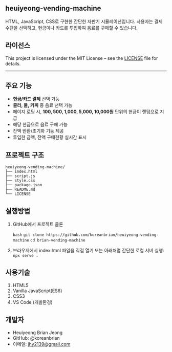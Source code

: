 ## heuiyeong-vending-machine

HTML, JavaScript, CSS로 구현한 간단한 자판기 시뮬레이션입니다.
사용자는 결제 수단을 선택하고, 현금이나 카드를 투입하여 음료를 구매할 수 있습니다.

## 라이선스

This project is licensed under the MIT License – see the [LICENSE](./LICENSE) file for details.

---

## 주요 기능

- **현금/카드 결제** 선택 가능
- **콜라, 물, 커피** 중 음료 선택 가능
- 페이지 로딩 시, **100, 500, 1,000, 5,000, 10,000원** 단위의 현금이 랜덤으로 지급
- 해당 현금으로 음료 구매 가능
- 잔액 반환/초기화 기능 제공
- 투입한 금액, 잔액 구매현황 실시간 표시

## 프로젝트 구조
```
heuiyeong-vending-machine/
├── index.html
├── script.js
├── style.css
├── package.json
├── README.md
└── LICENSE
```
## 실행방법

1. GitHub에서 프로젝트 클론

   `bash`
   `git clone https://github.com/koreanbrian/heuiyeong-vending-machine`
   `cd brian-vending-machine`

2. 브라우저에서 index.html 파일을 직접 열기
   또는 아래처럼 간단한 로컬 서버 실행:
   `npx serve .`

## 사용기술

1. HTML5
2. Vanilla JavaScript(ES6)
3. CSS3
4. VS Code (개발환경)

## 개발자

- Heuiyeong Brian Jeong
- GitHub: @koreanbrian
- 이메일: jhy2139@gmail.com

